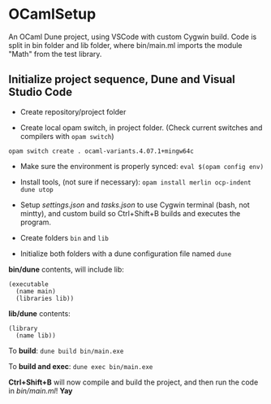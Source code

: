 # OCamlSetup
An OCaml Dune project, using VSCode with custom Cygwin build. Code is split in bin folder and lib folder, where bin/main.ml imports the module "Math" from the test library.


## Initialize project sequence, Dune and Visual Studio Code
* Create repository/project folder

* Create local opam switch, in project folder. (Check current switches and compilers with `opam switch`)
```
opam switch create . ocaml-variants.4.07.1+mingw64c
```
* Make sure the environment is properly synced: `eval $(opam config env)`

* Install tools, (not sure if necessary): `opam install merlin ocp-indent dune utop`

* Setup *settings.json* and *tasks.json* to use Cygwin terminal (bash, not mintty), and custom build so Ctrl+Shift+B builds and executes the program. 

* Create folders `bin` and `lib`

* Initialize both folders with a dune configuration file named `dune`


**bin/dune** contents, will include lib:
```
(executable
  (name main)
  (libraries lib))
```

**lib/dune** contents:
```
(library
  (name lib))
```

To **build**: `dune build bin/main.exe`

To **build and exec**: `dune exec bin/main.exe`


**Ctrl+Shift+B** will now compile and build the project, and then run the code in *bin/main.ml*! **Yay**

